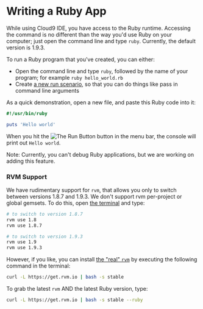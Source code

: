 # Writing a Ruby App

While using Cloud9 IDE, you have access to the Ruby runtime. Accessing the command is no different than the way you'd use Ruby on your computer; just open the command line and type `ruby`. Currently, the default version is 1.9.3. 

To run a Ruby program that you've created, you can either:

* Open the command line and  type `ruby`, followed by the name of your program; for example `ruby hello_world.rb`
* Create [a new run scenario](./running_and_debugging_code.html), so that you can do things like pass in command line arguments

As a quick demonstration, open a new file, and paste this Ruby code into it:

```ruby
#!/usr/bin/ruby

puts 'Hello world'
```

When you hit the ![The Run Button](./icons/runButton.png) button in the menu bar, the console will print out `Hello world`.

Note: Currently, you can't debug Ruby applications, but we are working on adding this feature.

### RVM Support

We have rudimentary support for `rvm`, that allows you only to switch between versions 1.8.7 and 1.9.3. We don't support rvm per-project or global gemsets. To do this, open [the terminal](./terminal.html) and type:

```bash
# to switch to version 1.8.7
rvm use 1.8
rvm use 1.8.7 

# to switch to version 1.9.3
rvm use 1.9
rvm use 1.9.3 
```

However, if you like, you can install [the "real" `rvm`](https://rvm.io/) by executing the following command in the terminal:

```bash
curl -L https://get.rvm.io | bash -s stable
```

To grab the latest `rvm` AND the latest Ruby version, type:

```bash
curl -L https://get.rvm.io | bash -s stable --ruby
```
